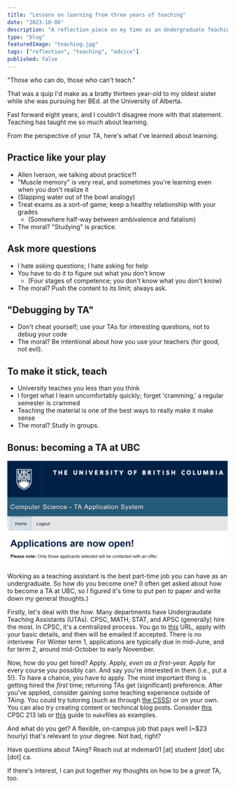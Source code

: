 ```yaml
---
title: "Lessons on learning from three years of teaching"
date: "2023-10-08"
description: "A reflection piece on my time as an Undergraduate Teaching Assistant with the Department of Computer Science at UBC."
type: "blog"
featuredImage: "teaching.jpg"
tags: ["reflection", "teaching", "advice"]
published: false
---
```


"Those who can do, those who can't teach."

That was a quip I'd make as a bratty thirteen year-old to my oldest sister while she was pursuing her BEd. at the University of Alberta.

Fast forward eight years, and I couldn't disagree more with that statement. Teaching has taught me so much about learning.

From the perspective of your TA, here's what I've learned about learning.

## Practice like your play

- Allen Iverson, we talking about practice?!
- "Muscle memory" is very real, and sometimes you're learning even when you don't realize it
- (Slapping water out of the bowl analogy)
- Treat exams as a sort-of game; keep a healthy relationship with your grades
  - (Somewhere half-way between ambivalence and fatalism)
- The moral? "Studying" is practice.

## Ask more questions

- I hate asking questions; I hate asking for help
- You have to do it to figure out what you don't know
  - (Four stages of competence; you don't know what you don't know)
- The moral? Push the content to its limit; always ask.

## "Debugging by TA"

- Don't cheat yourself; use your TAs for interesting questions, not to debug your code
- The moral? Be intentional about how you use your teachers (for good, not evil).

## To make it stick, teach

- University teaches you less than you think
- I forget what I learn uncomfortably quickly; forget 'cramming,' a regular semester is crammed
- Teaching the material is one of the best ways to really make it make sense
- The moral? Study in groups.

## Bonus: becoming a TA at UBC

![The UBC CPSC application.](./application.png)

Working as a teaching assistant is the best part-time job you can have as an undergraduate. So how do you become one? (I often get asked about how to become a TA at UBC, so I figured it's time to put pen to paper and write down my general thoughts.)

Firstly, let's deal with the _how_. Many departments have Undergraudate Teaching Assistants (UTAs). CPSC, MATH, STAT, and APSC (generally) hire the most. In CPSC, it's a centralized process. You go to [this](https://cs.ubc.ca/ta) URL, apply with your basic details, and then will be emailed if accepted. There is no interivew. For Winter term 1, applications are typically due in mid-June, and for term 2, around mid-October to early November.

Now, how do you get hired? Apply. Apply, _even as a first-year._ Apply for every course you possibly can. And say you're interested in them (i.e., put a 5!). To have a chance, you have to apply. The most important thing is getting hired the _first_ time; returning TAs get (significant) preference. After you've applied, consider gaining some teaching experience outside of TAing. You could try tutoring (such as through [the CSSS](https://ubccsss.org/services/tutor)) or on your own. You can also try creating content or techincal blog posts. Consider [this](https://youtube.com/watch?v=3fGpE_qR8-Y) CPSC 213 lab or [this](https://makefiles.michaeldemar.co) guide to `make`files as examples.

And what do you get? A flexible, on-campus job that pays well (~$23 hourly) that's relevant to your degree. Not bad, right?

Have questions about TAing? Reach out at mdemar01 \[at\] student \[dot\] ubc \[dot\] ca.

If there's interest, I can put together my thoughts on how to be a _great_ TA, too.

